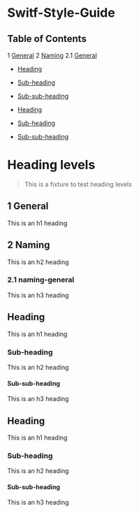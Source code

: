 # Switf-Style-Guide

## Table of Contents

1 [General](#general)
2 [Naming](#naming)
    2.1 [General](#naming-general)
- [Heading](#heading-1)
* [Sub-heading](#sub-heading-1)
+ [Sub-sub-heading](#sub-sub-heading-1)
- [Heading](#heading-2)
* [Sub-heading](#sub-heading-2)
+ [Sub-sub-heading](#sub-sub-heading-2)


# Heading levels

> This is a fixture to test heading levels

<!-- toc -->

## 1 General

This is an h1 heading

## 2 Naming

This is an h2 heading

### 2.1 naming-general

This is an h3 heading

## Heading

This is an h1 heading

### Sub-heading

This is an h2 heading

#### Sub-sub-heading

This is an h3 heading

## Heading

This is an h1 heading

### Sub-heading

This is an h2 heading

#### Sub-sub-heading

This is an h3 heading
